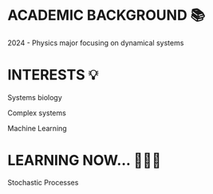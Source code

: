 # ACADEMIC BACKGROUND 📚

2024 - Physics major focusing on dynamical systems



# INTERESTS 💡

Systems biology

Complex systems

Machine Learning



# LEARNING NOW... 🧑🏻‍💻

Stochastic Processes
